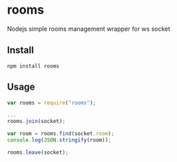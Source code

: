 # rooms
Nodejs simple rooms management wrapper for ws socket

## Install

    npm install rooms

## Usage

```js
var rooms = require("rooms");

...
rooms.join(socket);

var room = rooms.find(socket.room);
console.log(JSON.stringify(room));

rooms.leave(socket);
```
